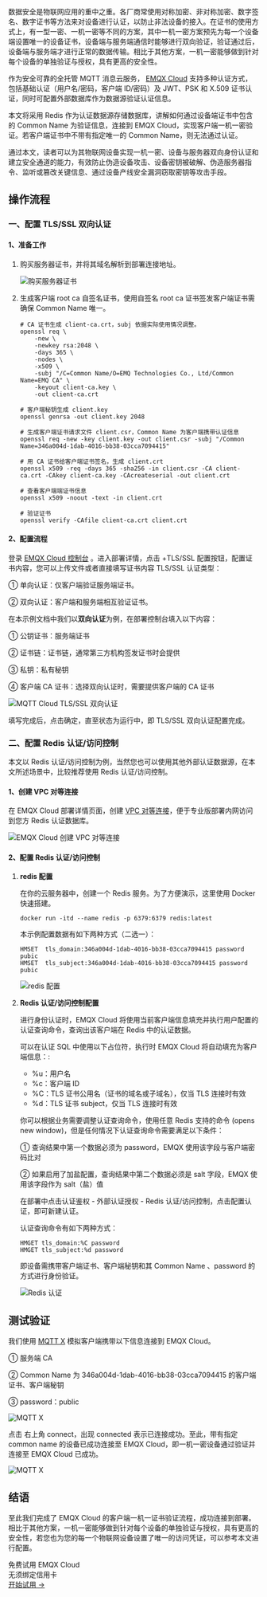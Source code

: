 数据安全是物联网应用的重中之重。各厂商常使用对称加密、非对称加密、数字签名、数字证书等方法来对设备进行认证，以防止非法设备的接入。在证书的使用方式上，有一型一密、一机一密等不同的方案，其中一机一密方案预先为每一个设备端设置唯一的设备证书，设备端与服务端通信时能够进行双向验证，验证通过后，设备端与服务端才进行正常的数据传输。相比于其他方案，一机一密能够做到针对每个设备的单独验证与授权，具有更高的安全性。

作为安全可靠的全托管 MQTT 消息云服务， [EMQX Cloud](https://www.emqx.com/zh/cloud) 支持多种认证方式，包括基础认证（用户名/密码，客户端 ID/密码）及 JWT、PSK 和 X.509 证书认证，同时可配置外部数据库作为数据源验证认证信息。

本文将采用 Redis 作为认证数据源存储数据库，讲解如何通过设备端证书中包含的 Common Name 为验证信息，连接到 EMQX Cloud，实现客户端一机一密验证。若客户端证书中不带有指定唯一的 Common Name，则无法通过认证。

通过本文，读者可以为其物联网设备实现一机一密、设备与服务器双向身份认证和建立安全通道的能力，有效防止伪造设备攻击、设备密钥被破解、伪造服务器指令、监听或篡改关键信息、通过设备产线安全漏洞窃取密钥等攻击手段。



## 操作流程

### 一、配置 TLS/SSL 双向认证

#### 1、准备工作

1. 购买服务器证书，并将其域名解析到部署连接地址。
 
   ![购买服务器证书](https://assets.emqx.com/images/7e8427b0e9efd82fa68f37948681a83d.png)
 
2. 生成客户端 root ca 自签名证书，使用自签名 root ca 证书签发客户端证书需确保 Common Name 唯一。

   ```
   # CA 证书生成 client-ca.crt，subj 依据实际使用情况调整。
   openssl req \
       -new \
       -newkey rsa:2048 \
       -days 365 \
       -nodes \
       -x509 \
       -subj "/C=Common Name/O=EMQ Technologies Co., Ltd/Common Name=EMQ CA" \
       -keyout client-ca.key \
       -out client-ca.crt
       
   # 客户端秘钥生成 client.key
   openssl genrsa -out client.key 2048
   
   # 生成客户端证书请求文件 client.csr，Common Name 为客户端携带认证信息
   openssl req -new -key client.key -out client.csr -subj "/Common Name=346a004d-1dab-4016-bb38-03cca7094415"
   
   # 用 CA 证书给客户端证书签名，生成 client.crt
   openssl x509 -req -days 365 -sha256 -in client.csr -CA client-ca.crt -CAkey client-ca.key -CAcreateserial -out client.crt
   
   # 查看客户端端证书信息
   openssl x509 -noout -text -in client.crt
   
   # 验证证书
   openssl verify -CAfile client-ca.crt client.crt
   ```

#### 2、配置流程

登录 [EMQX Cloud 控制台](https://www.emqx.com/zh/signin?continue=https://cloud.emqx.com/console/) 。进入部署详情，点击 +TLS/SSL 配置按钮，配置证书内容，您可以上传文件或者直接填写证书内容 TLS/SSL 认证类型：

① 单向认证：仅客户端验证服务端证书。

② 双向认证：客户端和服务端相互验证证书。

在本示例文档中我们以**双向认证**为例，在部署控制台填入以下内容：

① 公钥证书：服务端证书

② 证书链：证书链，通常第三方机构签发证书时会提供

③ 私钥：私有秘钥

④ 客户端 CA 证书：选择双向认证时，需要提供客户端的 CA 证书

![MQTT Cloud TLS/SSL 双向认证](https://assets.emqx.com/images/4fbecf8ed9a8ac557101e923aa656b63.png) 


填写完成后，点击确定，直至状态为运行中，即 TLS/SSL 双向认证配置完成。

 

### 二、配置 Redis 认证/访问控制

本文以 Redis 认证/访问控制为例，当然您也可以使用其他外部认证数据源，在本文所述场景中，比较推荐使用 Redis 认证/访问控制。

#### 1、创建 VPC 对等连接

在 EMQX Cloud 部署详情页面，创建 [VPC 对等连接](https://docs.emqx.com/zh/cloud/latest/deployments/vpc_peering.html)，便于专业版部署内网访问到您方 Redis 认证数据库。

![EMQX Cloud 创建 VPC 对等连接](https://assets.emqx.com/images/6acd26095a23ace71c3761ad05578693.png)
 

#### 2、配置 Redis 认证/访问控制

1. **redis 配置**

   在你的云服务器中，创建一个 Redis 服务。为了方便演示，这里使用 Docker 快速搭建。

   ```
   docker run -itd --name redis -p 6379:6379 redis:latest
   ```

   本示例配置数据有如下两种方式（二选一）：

   ```
   HMSET  tls_domain:346a004d-1dab-4016-bb38-03cca7094415 password pubic
   HMSET  tls_subject:346a004d-1dab-4016-bb38-03cca7094415 password pubic 
   ```

   ![redis 配置](https://assets.emqx.com/images/5c41e89babbe08b678ac41beafd146b2.png) 

2. **Redis 认证/访问控制配置**

   进行身份认证时，EMQX Cloud 将使用当前客户端信息填充并执行用户配置的认证查询命令，查询出该客户端在 Redis 中的认证数据。

   可以在认证 SQL 中使用以下占位符，执行时 EMQX Cloud 将自动填充为客户端信息：:

   - %u：用户名
   - %c：客户端 ID
   - %C：TLS 证书公用名（证书的域名或子域名），仅当 TLS 连接时有效
   - %d：TLS 证书 subject，仅当 TLS 连接时有效

   你可以根据业务需要调整认证查询命令，使用任意 Redis 支持的命令 (opens new window)，但是任何情况下认证查询命令需要满足以下条件：

   ① 查询结果中第一个数据必须为 password，EMQX 使用该字段与客户端密码比对

   ② 如果启用了加盐配置，查询结果中第二个数据必须是 salt 字段，EMQX 使用该字段作为 salt（盐）值

   在部署中点击认证鉴权 - 外部认证授权 - Redis 认证/访问控制，点击配置认证，即可新建认证。

   认证查询命令有如下两种方式：

   ```
   HMGET tls_domain:%C password
   HMGET tls_subject:%d password 
   ```

   即设备需携带客户端证书、客户端秘钥和其 Common Name 、password 的方式进行身份验证。

   ![Redis 认证](https://assets.emqx.com/images/1081b9a2a990a9b2cb2ed52732c9e4cb.png)

## 测试验证

我们使用 [MQTT X](https://mqttx.app/zh) 模拟客户端携带以下信息连接到 EMQX Cloud。

① 服务端 CA

② Common Name 为 346a004d-1dab-4016-bb38-03cca7094415 的客户端证书、客户端秘钥

③ password：public

![MQTT X](https://assets.emqx.com/images/09a7d8bca9dbaeb64f180bc4b52e04a8.png)

点击 右上角 connect，出现 connected 表示已连接成功。至此，带有指定 common name 的设备已成功连接至 EMQX Cloud，即一机一密设备通过验证并连接至 EMQX Cloud 已成功。 

![MQTT X](https://assets.emqx.com/images/d22cded4367df74623594a26cf44a51b.png) 
 

## **结语**

至此我们完成了 EMQX Cloud 的客户端一机一证书验证流程，成功连接到部署。相比于其他方案，一机一密能够做到针对每个设备的单独验证与授权，具有更高的安全性，若您也为您的每一个物联网设备设置了唯一的访问凭证，可以参考本文进行配置。


<section class="promotion">
    <div>
        免费试用 EMQX Cloud
        <div class="is-size-14 is-text-normal has-text-weight-normal">无须绑定信用卡</div>
    </div>
    <a href="https://www.emqx.com/zh/signup?continue=https://cloud.emqx.com/console/deployments/0?oper=new" class="button is-gradient px-5">开始试用 →</a>
</section>
